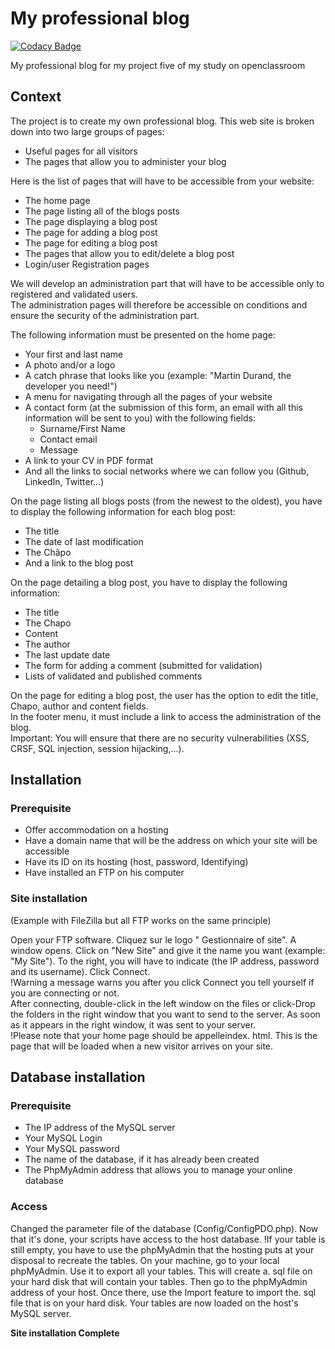 # My professional blog

[![Codacy Badge](https://api.codacy.com/project/badge/Grade/93291baa746f45d7ae67a5859936cd8f)](https://app.codacy.com/app/michaelgtfr/my_professional_blog?utm_source=github.com&utm_medium=referral&utm_content=michaelgtfr/my_professional_blog&utm_campaign=Badge_Grade_Settings)

My professional blog for my project five of my study on openclassroom

## Context

The project is to create my own professional blog. This web site is broken down into two large groups of pages:

+ Useful pages for all visitors  
+ The pages that allow you to administer your blog  
  
Here is the list of pages that will have to be accessible from your website:
  
+ The home page     
+ The page listing all of the blogs posts     
+ The page displaying a blog post     
+ The page for adding a blog post     
+ The page for editing a blog post      
+ The pages that allow you to edit/delete a blog post     
+ Login/user Registration pages     
  
We will develop an administration part that will have to be accessible only to registered and validated users.  
The administration pages will therefore be accessible on conditions and ensure the security of the administration part.  

The following information must be presented on the home page:  

+ Your first and last name      
+ A photo and/or a logo     
+ A catch phrase that looks like you (example: "Martin Durand, the developer you need!")      
+ A menu for navigating through all the pages of your website     
+ A contact form (at the submission of this form, an email with all this information will be sent to you) with the following fields:           
  + Surname/First Name        
  + Contact email     
  + Message      
+ A link to your CV in PDF format     
+ And all the links to social networks where we can follow you (Github, LinkedIn, Twitter...)     

On the page listing all blogs posts (from the newest to the oldest), you have to display the following information for each blog post:  

+ The title     
+ The date of last modification     
+ The Châpo     
+ And a link to the blog post     
  
On the page detailing a blog post, you have to display the following information:  

+ The title     
+ The Chapo     
+ Content     
+ The author      
+ The last update date      
+ The form for adding a comment (submitted for validation)      
+ Lists of validated and published comments     
  
On the page for editing a blog post, the user has the option to edit the title, Chapo, author and content fields.     
In the footer menu, it must include a link to access the administration of the blog.  
Important: You will ensure that there are no security vulnerabilities (XSS, CRSF, SQL injection, session hijacking,...).  

## Installation

### Prerequisite

+ Offer accommodation on a hosting      
+ Have a domain name that will be the address on which your site will be accessible     
+ Have its ID on its hosting (host, password, Identifying)      
+ Have installed an FTP on his computer       
  
### Site installation
(Example with FileZilla but all FTP works on the same principle)  

  Open your FTP software. Cliquez sur le logo " Gestionnaire of site". A window opens. Click on "New Site" and give it the name you want (example: "My Site"). To the right, you will have to indicate (the IP address, password and its username). Click Connect.  
  !Warning a message warns you after you click Connect you tell yourself if you are connecting or not.  
  After connecting, double-click in the left window on the files or click-Drop the folders in the right window that you want to send to the server. As soon as it appears in the right window, it was sent to your server.  
  !Please note that your home page should be appelleindex. html. This is the page that will be loaded when a new visitor arrives on your site.  
  
## Database installation

### Prerequisite

+ The IP address of the MySQL server      
+ Your MySQL Login      
+ Your MySQL password     
+ The name of the database, if it has already been created      
+ The PhpMyAdmin address that allows you to manage your online database     
  
### Access

   Changed the parameter file of the database (Config/ConfigPDO.php). Now that it's done, your scripts have access to the host database.
   !If your table is still empty, you have to use the phpMyAdmin that the hosting puts at your disposal to recreate the tables. On your machine, go to your local phpMyAdmin. Use it to export all your tables. This will create a. sql file on your hard disk that will contain your tables. Then go to the phpMyAdmin address of your host. Once there, use the Import feature to import the. sql file that is on your hard disk. Your tables are now loaded on the host's MySQL server.  
   
   __Site installation Complete__
